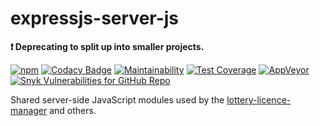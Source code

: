 # expressjs-server-js

**❗ Deprecating to split up into smaller projects.**

[![npm](https://img.shields.io/npm/v/@cityssm/expressjs-server-js)](https://www.npmjs.com/package/@cityssm/expressjs-server-js)
[![Codacy Badge](https://img.shields.io/codacy/grade/3bf6bd7b5b704d05ac24f974592369f3)](https://www.codacy.com/gh/cityssm/expressjs-server-js)
[![Maintainability](https://img.shields.io/codeclimate/maintainability/cityssm/expressjs-server-js)](https://codeclimate.com/github/cityssm/expressjs-server-js/maintainability)
[![Test Coverage](https://img.shields.io/codeclimate/coverage/cityssm/expressjs-server-js)](https://codeclimate.com/github/cityssm/expressjs-server-js/test_coverage)
[![AppVeyor](https://img.shields.io/appveyor/build/dangowans/expressjs-server-js)](https://ci.appveyor.com/project/dangowans/expressjs-server-js)
[![Snyk Vulnerabilities for GitHub Repo](https://img.shields.io/snyk/vulnerabilities/github/cityssm/expressjs-server-js)](https://app.snyk.io/org/cityssm/project/5669805f-a0e6-4f86-b3bc-7891db34e2f4)

Shared server-side JavaScript modules used by the
[lottery-licence-manager](https://github.com/cityssm/lottery-licence-manager)
and others.
